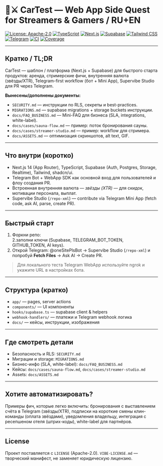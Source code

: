 # 🚗⚔️ CarTest — Web App Side Quest for Streamers & Gamers / RU+EN

[![License: Apache-2.0](https://img.shields.io/badge/License-Apache--2.0-blue.svg)](LICENSE)
[![TypeScript](https://img.shields.io/badge/TypeScript-^5-blue?logo=typescript&logoColor=white)]()
[![Next.js](https://img.shields.io/badge/Next.js-^14-black?logo=next.js&logoColor=white)]()
[![Supabase](https://img.shields.io/badge/Supabase-^2-3ECF8E?logo=supabase&logoColor=white)]()
[![Tailwind CSS](https://img.shields.io/badge/Tailwind_CSS-^3-38B2AC?logo=tailwind-css&logoColor=white)]()
[![Telegram](https://img.shields.io/badge/Telegram-Bot%20%26%20Mini%20App-blue?logo=telegram)](https://t.me/oneSitePlsBot)
[![CI](https://github.com/<YOUR_ORG>/<YOUR_REPO>/actions/workflows/ci.yml/badge.svg)](https://github.com/<YOUR_ORG>/<YOUR_REPO>/actions) <!-- placeholder: замените -->
[![Coverage](https://img.shields.io/badge/coverage-unknown-lightgrey)]() <!-- placeholder: интегрируйте coverage и замените -->

---

## Кратко / TL;DR

CarTest — шаблон / платформа (Next.js + Supabase) для быстрого старта продуктов: аренда, стримерские фичи, внутренняя валюта (звёзды/XTR), Telegram-first workflow (бот + Mini App), Supervibe Studio для PR через Telegram.

**Вынесены/дополнены документы:**  
- `SECURITY.md` — инструкции по RLS, секреты и best-practices.  
- `MIGRATIONS.md` — supabase migrations + storage buckets инструкции.  
- `docs/FAQ_BUSINESS.md` — Mini-FAQ для бизнеса (SLA, integrations, white-label).  
- `docs/cases/sauna-flow.md` — пример: поток бронирования сауны.  
- `docs/cases/streamer-studio.md` — пример: workflow для стримера.  
- `docs/ASSETS.md` — оптимизация скриншотов, alt text, GIF.

---

## Что внутри (коротко)

- Next.js 14 (App Router), TypeScript, Supabase (Auth, Postgres, Storage, Realtime), Tailwind, shadcn/ui.
- Telegram Bot + WebApp SDK как основной вход для пользователей и флоу создания PR.
- Встроенная внутренняя валюта — *звёзды (XTR)* — для скидок, мотивации персонала, выплат.
- Supervibe Studio (`/repo-xml`) — contribute via Telegram Mini App (fetch code, ask AI, parse, create PR).

---

## Быстрый старт

1. Форкни репо:  
2.заполни ключи (Supabase, TELEGRAM\_BOT\_TOKEN, GITHUB\_TOKEN, AI keys).
3. Открой Telegram: @oneSitePlsBot → Supervibe Studio (`/repo-xml`) и попробуй **Fetch Files** → Ask AI → Create PR.

> Для локального теста Telegram WebApp используйте ngrok и укажите URL в настройках бота.

---

## Структура (кратко)

* `app/` — pages, server actions
* `components/` — UI компоненты
* `hooks/supabase.ts` — supabase client & helpers
* `webhook-handlers/` — платежи и Telegram webhook логика
* `docs/` — кейсы, инструкции, изображения

---

## Где смотреть детали

* Безопасность и RLS: `SECURITY.md`
* Миграции и storage: `MIGRATIONS.md`
* Бизнес-инфо (SLA, white-label): `docs/FAQ_BUSINESS.md`
* Кейсы: `docs/cases/sauna-flow.md`, `docs/cases/streamer-studio.md`
* Assets: `docs/ASSETS.md`

---

## Хотите автоматизировать?

Примеры фич, которые легко включить: бронирования с выставлением счёта в Telegram (звёзды/XTR), подписки на короткие смены клин-команды (оплата звёздами), уведомления владельцу, интеграция с ресепшеном отеля (штрих-коды), white-label для партнёров.

---

## License

Проект поставляется с `LICENSE` (Apache-2.0). `VIBE-LICENSE.md` — творческий манифест, не заменяет юридическую лицензию.